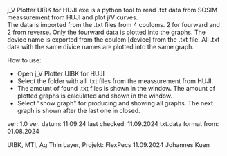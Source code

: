 j_V Plotter UIBK for HUJI.exe is a python tool to read .txt data from SOSIM meassurement from HUJI and plot j/V curves.  
The data is imported from the .txt files from 4 couloms. 2 for fourward and 2 from reverse. Only the fourward data is plotted into the graphs.
The device name is exported from the coulom [device] from the .txt file. All .txt data with the same divice names are plotted into the same graph.

How to use:
- Open j_V Plotter UIBK for HUJI
- Select the folder with all .txt files from the meassurement from HUJI.
- The amount of found .txt files is shown in the window. The amount of plotted graphs is calculated and shown in the window.
- Select "show graph" for producing and showing all graphs. The next graph is shown after the last one in closed. 
 

ver: 1.0
ver. datum: 11.09.24
last checked: 11.09.2024
txt.data format from: 01.08.2024


UIBK, MTI, Ag Thin Layer, Projekt: FlexPecs 11.09.2024 Johannes Kuen 
